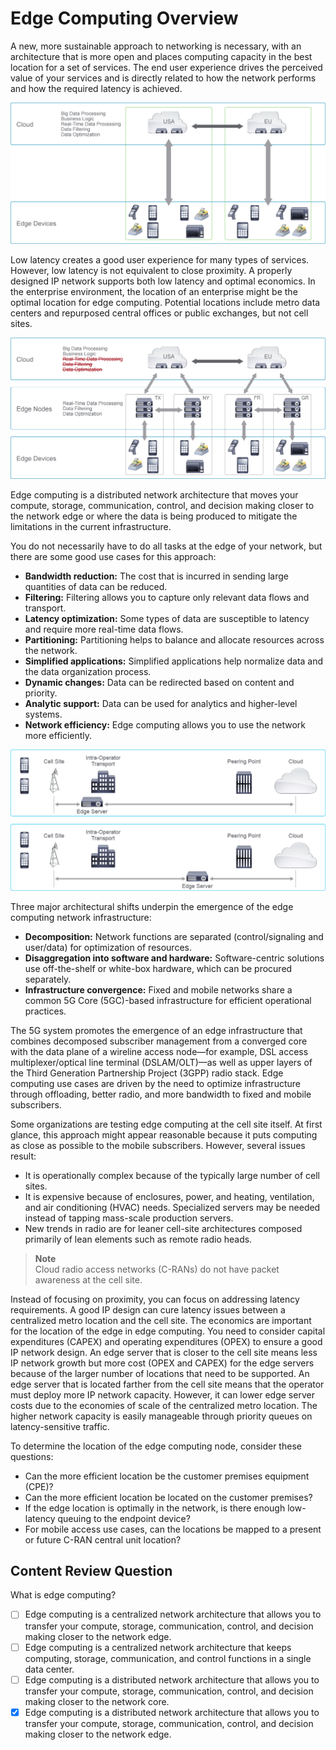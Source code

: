 
# Edge Computing Overview

A new, more sustainable approach to networking is necessary, with an architecture that is more open and places computing capacity in the best location for a set of services. The end user experience drives the perceived value of your services and is directly related to how the network performs and how the required latency is achieved.

![alt text](../Images/DEVASC_1-0-0_Edge_Computing_001.png)

Low latency creates a good user experience for many types of services. However, low latency is not equivalent to close proximity. A properly designed IP network supports both low latency and optimal economics. In the enterprise environment, the location of an enterprise might be the optimal location for edge computing. Potential locations include metro data centers and repurposed central offices or public exchanges, but not cell sites.

![alt text](../Images/DEVASC_1-0-0_Edge_Computing_002.png)

Edge computing is a distributed network architecture that moves your compute, storage, communication, control, and decision making closer to the network edge or where the data is being produced to mitigate the limitations in the current infrastructure.

You do not necessarily have to do all tasks at the edge of your network, but there are some good use cases for this approach:

- **Bandwidth reduction:** The cost that is incurred in sending large quantities of data can be reduced.
- **Filtering:** Filtering allows you to capture only relevant data flows and transport.
- **Latency optimization:** Some types of data are susceptible to latency and require more real-time data flows.
- **Partitioning:** Partitioning helps to balance and allocate resources across the network.
- **Simplified applications:** Simplified applications help normalize data and the data organization process.
- **Dynamic changes:** Data can be redirected based on content and priority.
- **Analytic support:** Data can be used for analytics and higher-level systems.
- **Network efficiency:** Edge computing allows you to use the network more efficiently.

![alt text](../Images/DEVASC_1-0-0_Edge_Computing_003.png)

Three major architectural shifts underpin the emergence of the edge computing network infrastructure:

- **Decomposition:** Network functions are separated (control/signaling and user/data) for optimization of resources.
- **Disaggregation into software and hardware:** Software-centric solutions use off-the-shelf or white-box hardware, which can be procured separately.
- **Infrastructure convergence:** Fixed and mobile networks share a common 5G Core (5GC)-based infrastructure for efficient operational practices.

The 5G system promotes the emergence of an edge infrastructure that combines decomposed subscriber management from a converged core with the data plane of a wireline access node—for example, DSL access multiplexer/optical line terminal (DSLAM/OLT)—as well as upper layers of the Third Generation Partnership Project (3GPP) radio stack. Edge computing use cases are driven by the need to optimize infrastructure through offloading, better radio, and more bandwidth to fixed and mobile subscribers.

Some organizations are testing edge computing at the cell site itself. At first glance, this approach might appear reasonable because it puts computing as close as possible to the mobile subscribers. However, several issues result:

- It is operationally complex because of the typically large number of cell sites.
- It is expensive because of enclosures, power, and heating, ventilation, and air conditioning (HVAC) needs. Specialized servers may be needed instead of tapping mass-scale production servers.
- New trends in radio are for leaner cell-site architectures composed primarily of lean elements such as remote radio heads.

> **Note** \
Cloud radio access networks (C-RANs) do not have packet awareness at the cell site.

Instead of focusing on proximity, you can focus on addressing latency requirements. A good IP design can cure latency issues between a centralized metro location and the cell site. The economics are important for the location of the edge in edge computing. You need to consider capital expenditures (CAPEX) and operating expenditures (OPEX) to ensure a good IP network design. An edge server that is closer to the cell site means less IP network growth but more cost (OPEX and CAPEX) for the edge servers because of the larger number of locations that need to be supported. An edge server that is located farther from the cell site means that the operator must deploy more IP network capacity. However, it can lower edge server costs due to the economies of scale of the centralized metro location. The higher network capacity is easily manageable through priority queues on latency-sensitive traffic.

To determine the location of the edge computing node, consider these questions:

- Can the more efficient location be the customer premises equipment (CPE)?
- Can the more efficient location be located on the customer premises?
- If the edge location is optimally in the network, is there enough low-latency queuing to the endpoint device?
- For mobile access use cases, can the locations be mapped to a present or future C-RAN central unit location?

## Content Review Question

What is edge computing?

- [ ] Edge computing is a centralized network architecture that allows you to transfer your compute, storage, communication, control, and decision making closer to the network edge.
- [ ] Edge computing is a centralized network architecture that keeps computing, storage, communication, and control functions in a single data center.
- [ ] Edge computing is a distributed network architecture that allows you to transfer your compute, storage, communication, control, and decision making closer to the network core.
- [x] Edge computing is a distributed network architecture that allows you to transfer your compute, storage, communication, control, and decision making closer to the network edge.
